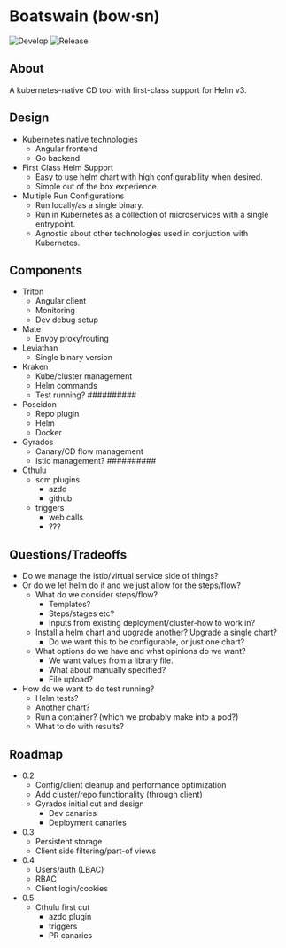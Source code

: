 # Boatswain (bow·sn)
![Develop](https://github.com/RedSailTechnologies/boatswain/workflows/Develop/badge.svg)
![Release](https://github.com/RedSailTechnologies/boatswain/workflows/Release/badge.svg)

## About
A kubernetes-native CD tool with first-class support for Helm v3.

## Design
* Kubernetes native technologies
  * Angular frontend
  * Go backend
* First Class Helm Support
  * Easy to use helm chart with high configurability when desired.
  * Simple out of the box experience.
* Multiple Run Configurations
  * Run locally/as a single binary.
  * Run in Kubernetes as a collection of microservices with a single entrypoint.
  * Agnostic about other technologies used in conjuction with Kubernetes.

## Components
* Triton
  * Angular client
  * Monitoring
  * Dev debug setup
* Mate
  * Envoy proxy/routing
* Leviathan
  * Single binary version
* Kraken
  * Kube/cluster management
  * Helm commands
  * Test running?           ##########
* Poseidon
  * Repo plugin
  * Helm
  * Docker
* Gyrados
  * Canary/CD flow management
  * Istio management?       ##########
* Cthulu
  * scm plugins
    * azdo
    * github
  * triggers
    * web calls
    * ???
  
## Questions/Tradeoffs
* Do we manage the istio/virtual service side of things?
* Or do we let helm do it and we just allow for the steps/flow?
  * What do we consider steps/flow?
    * Templates?
    * Steps/stages etc?
    * Inputs from existing deployment/cluster-how to work in?
  * Install a helm chart and upgrade another? Upgrade a single chart?
    * Do we want this to be configurable, or just one chart?
  * What options do we have and what opinions do we want?
    * We want values from a library file.
    * What about manually specified?
    * File upload?
* How do we want to do test running?
  * Helm tests?
  * Another chart?
  * Run a container? (which we probably make into a pod?)
  * What to do with results?

## Roadmap
* 0.2
  * Config/client cleanup and performance optimization
  * Add cluster/repo functionality (through client)
  * Gyrados initial cut and design
    * Dev canaries
    * Deployment canaries
* 0.3
  * Persistent storage
  * Client side filtering/part-of views
* 0.4
  * Users/auth (LBAC)
  * RBAC
  * Client login/cookies
* 0.5
  * Cthulu first cut
    * azdo plugin
    * triggers
    * PR canaries
